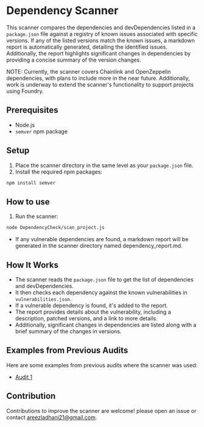 # Dependency Scanner

This scanner compares the dependencies and devDependencies listed in a `package.json` file against a registry of known issues associated with specific versions. If any of the listed versions match the known issues, a markdown report is automatically generated, detailing the identified issues. Additionally, the report highlights significant changes in dependencies by providing a concise summary of the version changes. 

NOTE: Currently, the scanner covers Chainlink and OpenZeppelin dependencies, with plans to include more in the near future. Additionally, work is underway to extend the scanner's functionality to support projects using Foundry.

## Prerequisites

- Node.js
- `semver` npm package

## Setup

1. Place the scanner directory in the same level as your `package.json` file.
2. Install the required npm packages:

```bash
npm install semver
```

## How to use

1. Run the scanner:

```bash
node DependencyCheck/scan_project.js
```

- If any vulnerable dependencies are found, a markdown report will be generated in the scanner directory named dependency_report.md.

## How It Works

- The scanner reads the `package.json` file to get the list of dependencies and devDependencies.
- It then checks each dependency against the known vulnerabilities in `vulnerabilities.json`.
- If a vulnerable dependency is found, it's added to the report.
- The report provides details about the vulnerability, including a description, patched versions, and a link to more details.
- Additionally, significant changes in dependencies are listed along with a brief summary of the changes in versions.

## Examples from Previous Audits

Here are some examples from previous audits where the scanner was used:

- [Audit 1 ](https://github.com/areezladhani/DependencyCheck/blob/main/reports/Audit1.md)

## Contribution

Contributions to improve the scanner are welcome! please open an issue or contact areezladhani21@gmail.com.
